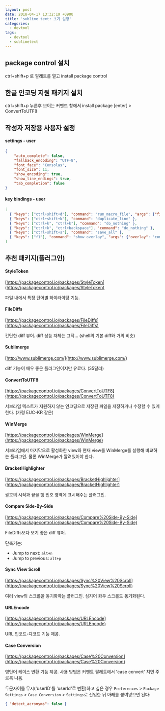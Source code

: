 ```yaml
---
layout: post
date: 2018-04-17 13:32:10 +0900
title: 'sublime text: 초기 설정'
categories:
  - devtool
tags:
  - devtool
  - sublimetext
---
```


## package control 설치

ctrl+shift+p 로 팔레트를 열고 install package control

## 한글 인코딩 지원 패키지 설치

ctrl+shift+p 누른후 보이는 커맨드 창에서 install package [enter] > ConvertToUTF8

## 작성자 저장용 사용자 설정

#### settings - user

```json
{
	"auto_complete": false,
	"fallback_encoding": "UTF-8",
	"font_face": "Consolas",
	"font_size": 11,
	"show_encoding": true,
	"show_line_endings": true,
	"tab_completion": false
}
```

#### key bindings - user

```json
[
  { "keys": ["ctrl+shift+d"], "command": "run_macro_file", "args": {"file": "res://Packages/Default/Delete Line.sublime-macro"} },
  { "keys": ["ctrl+shift+k"], "command": "duplicate_line" },
  { "keys": ["ctrl+k", "ctrl+k"], "command": "do_nothing" },
  { "keys": ["ctrl+k", "ctrl+backspace"], "command": "do_nothing" },
  { "keys": ["ctrl+shift+s"], "command": "save_all" },
  { "keys": ["f1"], "command": "show_overlay", "args": {"overlay": "command_palette"} }
]
```

## 추천 패키지(플러그인)

#### StyleToken

[https://packagecontrol.io/packages/StyleToken](https://packagecontrol.io/packages/StyleToken)

파일 내에서 특정 단어별 하이라이팅 기능.

#### File​Diffs

[https://packagecontrol.io/packages/FileDiffs](https://packagecontrol.io/packages/FileDiffs)

간단한 diff 뷰어. diff 성능 자체는 그닥... (shell의 기본 diff와 거의 비슷)

#### Sublimerge

[http://www.sublimerge.com/](http://www.sublimerge.com/)

diff 기능이 매우 좋은 플러그인이지만 유료다. (35달러)

#### ConvertToUTF8

[https://packagecontrol.io/packages/ConvertToUTF8](https://packagecontrol.io/packages/ConvertToUTF8)

서브라임 텍스트가 지원하지 않는 인코딩으로 저장된 파일을 저장하거나 수정할 수 있게 한다. (가령 EUC-KR 같은)

#### WinMerge

[https://packagecontrol.io/packages/WinMerge](https://packagecontrol.io/packages/WinMerge)

서브라임에서 마지막으로 활성화한 view와 현재 view를 WinMerge를 실행해 비교하는 플러그인. 물론 WinMerge가 깔려있어야 한다.

#### Bracket​Highlighter

[https://packagecontrol.io/packages/BracketHighlighter](https://packagecontrol.io/packages/BracketHighlighter)

괄호의 시작과 끝을 행 번호 영역에 표시해주는 플러그인.

#### Compare Side-By-Side

[https://packagecontrol.io/packages/Compare%20Side-By-Side](https://packagecontrol.io/packages/Compare%20Side-By-Side)

FileDiffs보다 보기 좋은 diff 뷰어.

단축키는:

- Jump to next: `alt+n`
- Jump to previous: `alt+p`

#### Sync View Scroll

[https://packagecontrol.io/packages/Sync%20View%20Scroll](https://packagecontrol.io/packages/Sync%20View%20Scroll)

여러 view의 스크롤을 동기화하는 플러그인. 심지어 좌우 스크롤도 동기화된다.

#### URLEncode

[https://packagecontrol.io/packages/URLEncode](https://packagecontrol.io/packages/URLEncode)

URL 인코드-디코드 기능 제공.

#### Case Conversion

[https://packagecontrol.io/packages/Case%20Conversion](https://packagecontrol.io/packages/Case%20Conversion)

영단어 케이스 변환 기능 제공. 사용 방법은 커맨트 팔레트에서 'case convert' 치면 주르륵 나옴.

두문자어를 무시('userID'를 'userId'로 변환)하고 싶은 경우 `Preferences` > `Package Settings` > `Case Conversion` > `Settings`로 진입한 뒤 아래를 붙여넣으면 된다:

```json
{ "detect_acronyms": false }
```
